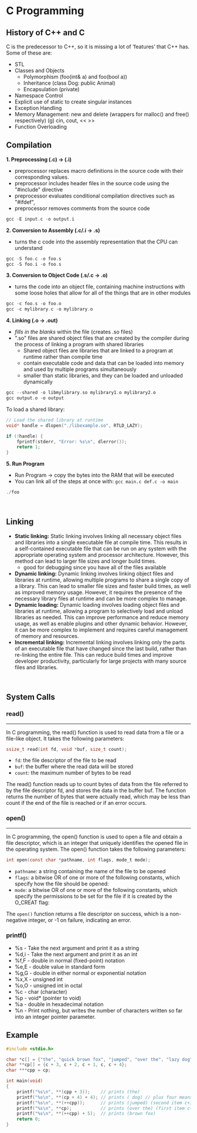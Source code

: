 # C Programming

## History of C++ and C

C is the predecessor to C++, so it is missing a lot of ’features’ that C++ has. Some of these are:

- STL
- Classes and Objects
  - Polymorphism (foo(int& a) and foo(bool a))
  - Inheritance (class Dog: public Animal)
  - Encapsulation (private)
- Namespace Control
- Explicit use of static to create singular instances
- Exception Handling
- Memory Management: new and delete (wrappers for malloc() and free() respectively) (g) cin, cout, << >>
- Function Overloading

## Compilation

**1. Preprocessing (.c) -> (.i)**

- preprocessor replaces macro definitions in the source code with their corresponding values.
- preprocessor includes header files in the source code using the "#include" directive
- preprocessor evaluates conditional compilation directives such as "#ifdef",
- preprocessor removes comments from the source code

```C
gcc -E input.c -o output.i
```

**2. Conversion to Assembly (.c/.i -> .s)**

- turns the c code into the assembly representation that the CPU can understand

```C
gcc -S foo.c -o foo.s
gcc -S foo.i -o foo.s
```

**3. Conversion to Object Code (.s/.c -> .o)**

- turns the code into an object file, containing machine instructions with some loose holes that allow for all of the things that are in other modules

```C
gcc -c foo.s -o foo.o
gcc -c mylibrary.c -o mylibrary.o
```

**4. Linking (.o -> .out)**

- _fills in the blanks_ within the file (creates .so files)
- ".so" files are shared object files that are created by the compiler during the process of linking a program with shared libraries
  - Shared object files are libraries that are linked to a program at runtime rather than compile time
  - contain executable code and data that can be loaded into memory and used by multiple programs simultaneously
  - smaller than static libraries, and they can be loaded and unloaded dynamically

```C
gcc --shared -o libmylibrary.so mylibrary1.o mylibrary2.o
gcc output.o -o output
```

To load a shared library:

```C
// Load the shared library at runtime
void* handle = dlopen("./libexample.so", RTLD_LAZY);

if (!handle) {
    fprintf(stderr, "Error: %s\n", dlerror());
    return 1;
}
```

**5. Run Program**

- Run Program -> copy the bytes into the RAM that will be executed
- You can link all of the steps at once with: `gcc main.c def.c -o main`

```C
./foo
```

&nbsp;
&nbsp;
&nbsp;

## Linking

- **Static linking:** Static linking involves linking all necessary object files and libraries into a single executable file at compile time. This results in a self-contained executable file that can be run on any system with the appropriate operating system and processor architecture. However, this method can lead to larger file sizes and longer build times.
  - good for debugging since you have all of the files available
- **Dynamic linking:** Dynamic linking involves linking object files and libraries at runtime, allowing multiple programs to share a single copy of a library. This can lead to smaller file sizes and faster build times, as well as improved memory usage. However, it requires the presence of the necessary library files at runtime and can be more complex to manage.
- **Dynamic loading:** Dynamic loading involves loading object files and libraries at runtime, allowing a program to selectively load and unload libraries as needed. This can improve performance and reduce memory usage, as well as enable plugins and other dynamic behavior. However, it can be more complex to implement and requires careful management of memory and resources.
- **Incremental linking:** Incremental linking involves linking only the parts of an executable file that have changed since the last build, rather than re-linking the entire file. This can reduce build times and improve developer productivity, particularly for large projects with many source files and libraries.

&nbsp;
&nbsp;
&nbsp;

## System Calls

### read()

---

In C programming, the read() function is used to read data from a file or a file-like object. It takes the following parameters:

```C
ssize_t read(int fd, void *buf, size_t count);
```

- `fd`: the file descriptor of the file to be read
- `buf`: the buffer where the read data will be stored
- `count`: the maximum number of bytes to be read

The read() function reads up to count bytes of data from the file referred to by the file descriptor fd, and stores the data in the buffer buf. The function returns the number of bytes that were actually read, which may be less than count if the end of the file is reached or if an error occurs.

### open()

---

In C programming, the open() function is used to open a file and obtain a file descriptor, which is an integer that uniquely identifies the opened file in the operating system. The open() function takes the following parameters:

```C
int open(const char *pathname, int flags, mode_t mode);
```

- `pathname`: a string containing the name of the file to be opened
- `flags`: a bitwise OR of one or more of the following constants, which specify how the file should be opened:
- `mode`: a bitwise OR of one or more of the following constants, which specify the permissions to be set for the file if it is created by the O_CREAT flag:

The `open()` function returns a file descriptor on success, which is a non-negative integer, or -1 on failure, indicating an error.

### printf()

- %s - Take the next argument and print it as a string
- %d,i - Take the next argument and print it as an int
- %f,F - double in normal (fixed-point) notation
- %e,E - double value in standard form
- %g,G - double in either normal or exponential notation
- %x,X - unsigned int
- %o,O - unsigned int in octal
- %c - char (character)
- %p - void\* (pointer to void)
- %a - double in hexadecimal notation
- %n - Print nothing, but writes the number of characters written so far into an integer pointer parameter.

## Example

```C
#include <stdio.h>

char *c[] = {"the", "quick brown fox", "jumped", "over the", "lazy dog"};
char **cp[] = {c + 3, c + 2, c + 1, c, c + 4};
char ***cpp = cp;

int main(void)
{
    printf("%s\n", **(cpp + 3));    // prints (the)
    printf("%s\n", **(cp + 4) + 4); // prints ( dog) // plus four means go 4
    printf("%s\n", **(++cpp));      // prints (jumped) (second item c+3)
    printf("%s\n", **cp);           // prints (over the) (first item c+3)
    printf("%s\n", **(++cpp) + 5);  // prints (brown fox)
    return 0;
}
```
